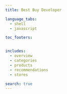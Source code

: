 ```yaml
---
title: Best Buy Developer

language_tabs:
  - shell
  - javascript

toc_footers:


includes:
  - overview
  - categories
  - products
  - recommendations
  - stores

search: true
---
```









